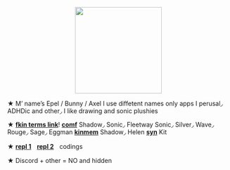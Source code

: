

<p align="center">
<img src="https://media.discordapp.net/attachments/1196764336656502797/1236897522077663232/Untitled84_20240506112836.png?ex=6639ae15&is=66385c95&hm=14c482db40ec25fed402f4b5a273fd8caf363c171fc193816de8643e02def9f7&"<width="197" height="197">
</p>

★ M’ name’s Epel / Bunny / Axel I use diffetent names only apps I perusal◞ ADHDic and other◞ I like drawing and sonic plushies

★ [**fkin terms link**](https://fkin.carrd.co/#two)! [**comf**](https://fkin.carrd.co/) Shadow◞ Sonic◞ Fleetway Sonic◞ Silver◞ Wave◞ Rouge◞ Sage◞ Eggman [**kinmem**](https://fkin.carrd.co/) Shadow◞ Helen [**syn**](https://fkin.carrd.co/) Kit

★ [**repl 1**](https://replit.com/@sebastiansis/littleetest)ㅤ[**repl 2**](https://replit.com/@sebastiansis/eggsuuu)ㅤcodings

★ Discord + other = NO and hidden
